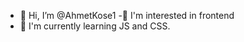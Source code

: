 - 👋 Hi, I’m @AhmetKose1
-👀 I'm interested in frontend
- 🌱 I'm currently learning JS and CSS.
<!---
AhmetKose1/AhmetKose1 is a ✨ special ✨ repository because its `README.md` (this file) appears on your GitHub profile.
You can click the Preview link to take a look at your changes.
--->
